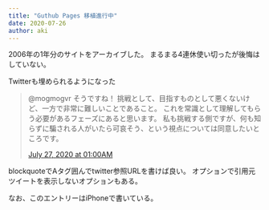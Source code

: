 ```yaml
---
title: "Guthub Pages 移植進行中"
date: 2020-07-26
author: aki
---
```

2006年の1年分のサイトをアーカイブした。
まるまる4連休使い切ったが後悔はしていない。

Twitterも埋められるようになった

<blockquote class="twitter-tweet"><p lang="ja" dir="ltr">@mogmogvr そうですね！
挑戦として、目指すものとして悪くないけど、一方で非常に難しいことであること。
これを常識として理解してもらう必要があるフェーズにあると思います。
私も挑戦する側ですが、何も知らずに騙される人がいたら可哀そう、という視点については同意したいところです。</p><a href=" http://twitter.com/o_ob/status/1287417498216751104"> July 27, 2020 at 01:00AM</a></blockquote>

blockquoteでAタグ囲んでtwitter参照URLを書けば良い。
オプションで引用元ツイートを表示しないオプションもある。

なお、このエントリーはiPhoneで書いている。
